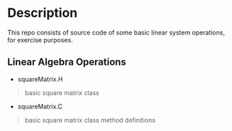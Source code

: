 # Description

This repo consists of source code of some basic linear system operations, for exercise purposes.


## Linear Algebra Operations

- squareMatrix.H
> basic square matrix class
- squareMatrix.C
> basic square matrix class method definitions